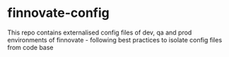 # finnovate-config
This repo contains externalised config files of dev, qa and prod environments of finnovate - following best practices to isolate config files from code base 
